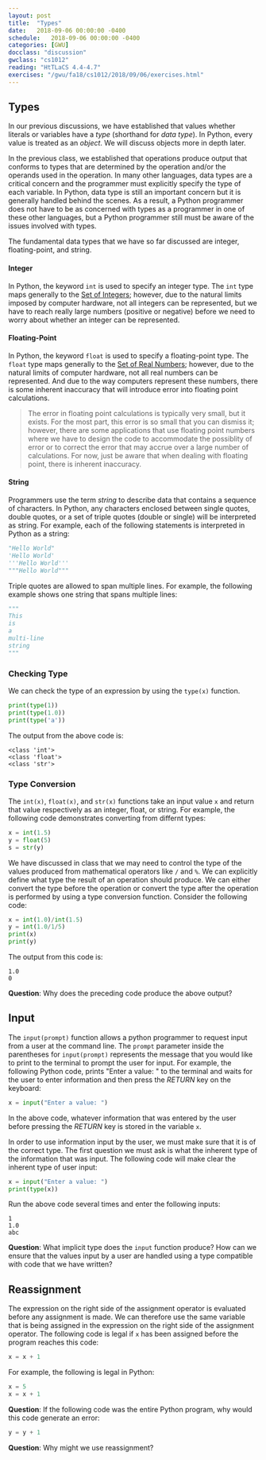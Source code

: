 ```yaml
---
layout: post
title:  "Types"
date:   2018-09-06 00:00:00 -0400
schedule:   2018-09-06 00:00:00 -0400
categories: [GWU]
docclass: "discussion"
gwclass: "cs1012"
reading: "HtTLaCS 4.4-4.7"
exercises: "/gwu/fa18/cs1012/2018/09/06/exercises.html"
---
```

<head>
  <link href="/css/syntax.css" rel="stylesheet">
</head>

## Types
In our previous discussions, we have established that values whether literals or variables have a _type_ (shorthand for _data type_).  In Python, every value is treated as an _object_.  We will discuss objects more in depth later.

In the previous class, we established that operations produce output that conforms to types that are determined by the operation and/or the operands used in the operation.  In many other languages, data types are a critical concern and the programmer must explicitly specify the type of each variable.  In Python, data type is still an important concern but it is generally handled behind the scenes.  As a result, a Python programmer does not have to be as concerned with types as a programmer in one of these other languages, but a Python programmer still must be aware of the issues involved with types.

The fundamental data types that we have so far discussed are integer, floating-point, and string.

#### Integer
In Python, the keyword ```int``` is used to specify an integer type.  The ```int``` type maps generally to the [Set of Integers](https://en.wikipedia.org/wiki/Integer); however, due to the natural limits imposed by computer hardware, not all integers can be represented, but we have to reach really large numbers (positive or negative) before we need to worry about whether an integer can be represented.


#### Floating-Point
In Python, the keyword ```float``` is used to specify a floating-point type.  The ```float``` type maps generally to the [Set of Real Numbers](https://en.wikipedia.org/wiki/Real_number); however, due to the natural limits of computer hardware, not all real numbers can be represented.  And due to the way computers represent these numbers, there is some inherent inaccuracy that will introduce error into floating point calculations.

> The error in floating point calculations is typically very small, but it exists.  For the most part, this error is so small that you can dismiss it; however, there are some applications that use floating point numbers where we have to design the code to accommodate the possiblity of error or to correct the error that may accrue over a large number of calculations.  For now, just be aware that when dealing with floating point, there is inherent inaccuracy.

#### String
Programmers use the term _string_ to describe data that contains a sequence of characters.  In Python, any characters enclosed between single quotes, double quotes, or a set of triple quotes (double or single) will be interpreted as string.  For example, each of the following statements is interpreted in Python as a string:
```python
"Hello World"
'Hello World'
'''Hello World'''
"""Hello World"""
```

Triple quotes are allowed to span multiple lines.  For example, the following example shows one string that spans multiple lines:
```python
"""
This
is
a
multi-line
string
"""
```

### Checking Type
We can check the type of an expression by using the ```type(x)``` function.

```python
print(type(1))
print(type(1.0))
print(type('a'))
```
The output from the above code is:
```
<class 'int'>
<class 'float'>
<class 'str'>
```

### Type Conversion
The ```int(x)```, ```float(x)```, and ```str(x)``` functions take an input value ```x``` and return that value respectively as an integer, float, or string.  For example, the following code demonstrates converting from differnt types:
```python
x = int(1.5)
y = float(5)
s = str(y)
```

We have discussed in class that we may need to control the type of the values produced from mathematical operators like ```/``` and ```%```.  We can explicitly define what type the result of an operation should produce.  We can either convert the type before the operation or convert the type after the operation is performed by using a type conversion function.  Consider the following code:

```python
x = int(1.0)/int(1.5)
y = int(1.0/1/5)
print(x)
print(y)
```
The output from this code is:
```
1.0
0
```
**Question**:  Why does the preceding code produce the above output?

## Input
The ```input(prompt)``` function allows a python programmer to request input from a user at the command line.  The ```prompt``` parameter inside the parentheses for ```input(prompt)``` represents the message that you would like to print to the terminal to prompt the user for input.  For example, the following Python code, prints "Enter a value: " to the terminal and waits for the user to enter information and then press the *RETURN* key on the keyboard:
```python
x = input("Enter a value: ")
```
In the above code, whatever information that was entered by the user before pressing the *RETURN* key is stored in the variable ```x```.

In order to use information input by the user, we must make sure that it is of the correct type.  The first question we must ask is what the inherent type of the information that was input.  The following code will make clear the inherent type of user input:
```python
x = input("Enter a value: ")
print(type(x))
```
Run the above code several times and enter the following inputs:
```
1
1.0
abc
```
**Question**: What implicit type does the ```input``` function produce?  How can we ensure that the values input by a user are handled using a type compatible with code that we have written?


## Reassignment
The expression on the right side of the assignment operator is evaluated before any assignment is made.  We can therefore use the same variable that is being assigned in the expression on the right side of the assignment operator.  The following code is legal if ```x``` has been assigned before the program reaches this code:
```python
x = x + 1
```

For example, the following is legal in Python:
```python
x = 5
x = x + 1
```

**Question**: If the following code was the entire Python program, why would this code generate an error:
```python
y = y + 1
```
**Question**: Why might we use reassignment?
